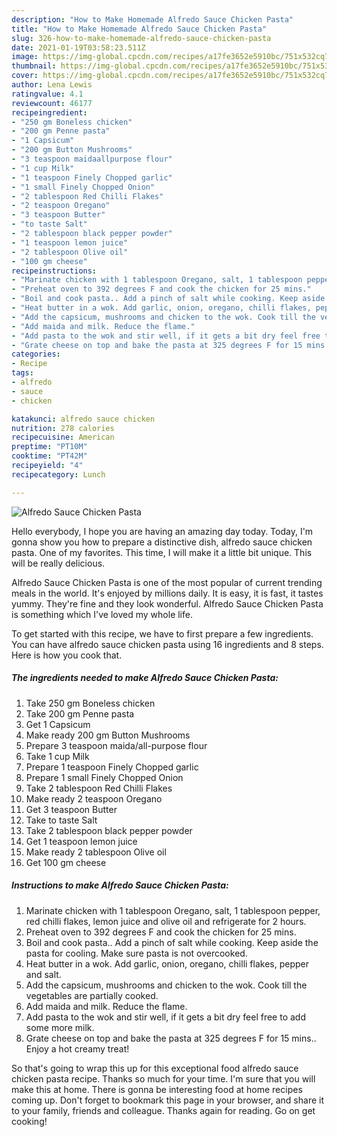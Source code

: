 ```yaml
---
description: "How to Make Homemade Alfredo Sauce Chicken Pasta"
title: "How to Make Homemade Alfredo Sauce Chicken Pasta"
slug: 326-how-to-make-homemade-alfredo-sauce-chicken-pasta
date: 2021-01-19T03:58:23.511Z
image: https://img-global.cpcdn.com/recipes/a17fe3652e5910bc/751x532cq70/alfredo-sauce-chicken-pasta-recipe-main-photo.jpg
thumbnail: https://img-global.cpcdn.com/recipes/a17fe3652e5910bc/751x532cq70/alfredo-sauce-chicken-pasta-recipe-main-photo.jpg
cover: https://img-global.cpcdn.com/recipes/a17fe3652e5910bc/751x532cq70/alfredo-sauce-chicken-pasta-recipe-main-photo.jpg
author: Lena Lewis
ratingvalue: 4.1
reviewcount: 46177
recipeingredient:
- "250 gm Boneless chicken"
- "200 gm Penne pasta"
- "1 Capsicum"
- "200 gm Button Mushrooms"
- "3 teaspoon maidaallpurpose flour"
- "1 cup Milk"
- "1 teaspoon Finely Chopped garlic"
- "1 small Finely Chopped Onion"
- "2 tablespoon Red Chilli Flakes"
- "2 teaspoon Oregano"
- "3 teaspoon Butter"
- "to taste Salt"
- "2 tablespoon black pepper powder"
- "1 teaspoon lemon juice"
- "2 tablespoon Olive oil"
- "100 gm cheese"
recipeinstructions:
- "Marinate chicken with 1 tablespoon Oregano, salt, 1 tablespoon pepper, red chilli flakes, lemon juice and olive oil and refrigerate for 2 hours."
- "Preheat oven to 392 degrees F and cook the chicken for 25 mins."
- "Boil and cook pasta.. Add a pinch of salt while cooking. Keep aside the pasta for cooling. Make sure pasta is not overcooked."
- "Heat butter in a wok. Add garlic, onion, oregano, chilli flakes, pepper and salt."
- "Add the capsicum, mushrooms and chicken to the wok. Cook till the vegetables are partially cooked."
- "Add maida and milk. Reduce the flame."
- "Add pasta to the wok and stir well, if it gets a bit dry feel free to add some more milk."
- "Grate cheese on top and bake the pasta at 325 degrees F for 15 mins.. Enjoy a hot creamy treat!"
categories:
- Recipe
tags:
- alfredo
- sauce
- chicken

katakunci: alfredo sauce chicken 
nutrition: 278 calories
recipecuisine: American
preptime: "PT10M"
cooktime: "PT42M"
recipeyield: "4"
recipecategory: Lunch

---
```



![Alfredo Sauce Chicken Pasta](https://img-global.cpcdn.com/recipes/a17fe3652e5910bc/751x532cq70/alfredo-sauce-chicken-pasta-recipe-main-photo.jpg)

Hello everybody, I hope you are having an amazing day today. Today, I'm gonna show you how to prepare a distinctive dish, alfredo sauce chicken pasta. One of my favorites. This time, I will make it a little bit unique. This will be really delicious.

Alfredo Sauce Chicken Pasta is one of the most popular of current trending meals in the world. It's enjoyed by millions daily. It is easy, it is fast, it tastes yummy. They're fine and they look wonderful. Alfredo Sauce Chicken Pasta is something which I've loved my whole life.




To get started with this recipe, we have to first prepare a few ingredients. You can have alfredo sauce chicken pasta using 16 ingredients and 8 steps. Here is how you cook that.

<!--inarticleads1-->

##### The ingredients needed to make Alfredo Sauce Chicken Pasta:

1. Take 250 gm Boneless chicken
1. Take 200 gm Penne pasta
1. Get 1 Capsicum
1. Make ready 200 gm Button Mushrooms
1. Prepare 3 teaspoon maida/all-purpose flour
1. Take 1 cup Milk
1. Prepare 1 teaspoon Finely Chopped garlic
1. Prepare 1 small Finely Chopped Onion
1. Take 2 tablespoon Red Chilli Flakes
1. Make ready 2 teaspoon Oregano
1. Get 3 teaspoon Butter
1. Take to taste Salt
1. Take 2 tablespoon black pepper powder
1. Get 1 teaspoon lemon juice
1. Make ready 2 tablespoon Olive oil
1. Get 100 gm cheese




<!--inarticleads2-->

##### Instructions to make Alfredo Sauce Chicken Pasta:

1. Marinate chicken with 1 tablespoon Oregano, salt, 1 tablespoon pepper, red chilli flakes, lemon juice and olive oil and refrigerate for 2 hours.
1. Preheat oven to 392 degrees F and cook the chicken for 25 mins.
1. Boil and cook pasta.. Add a pinch of salt while cooking. Keep aside the pasta for cooling. Make sure pasta is not overcooked.
1. Heat butter in a wok. Add garlic, onion, oregano, chilli flakes, pepper and salt.
1. Add the capsicum, mushrooms and chicken to the wok. Cook till the vegetables are partially cooked.
1. Add maida and milk. Reduce the flame.
1. Add pasta to the wok and stir well, if it gets a bit dry feel free to add some more milk.
1. Grate cheese on top and bake the pasta at 325 degrees F for 15 mins.. Enjoy a hot creamy treat!




So that's going to wrap this up for this exceptional food alfredo sauce chicken pasta recipe. Thanks so much for your time. I'm sure that you will make this at home. There is gonna be interesting food at home recipes coming up. Don't forget to bookmark this page in your browser, and share it to your family, friends and colleague. Thanks again for reading. Go on get cooking!
